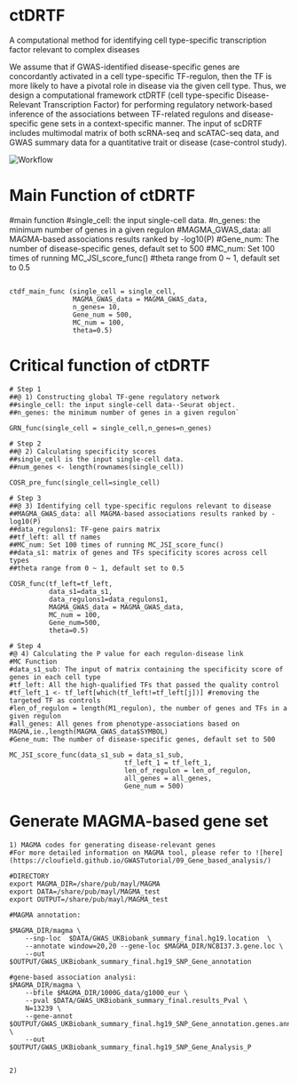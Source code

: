 # ctDRTF
A computational method for identifying cell type-specific transcription factor relevant to complex diseases


We assume that if GWAS-identified disease-specific genes are concordantly activated in a cell type-specific TF-regulon, then the TF is more likely to have a pivotal role in disease via the given cell type. Thus, we design a computational framework ctDRTF (cell type-specific Disease-Relevant Transcription Factor) for performing regulatory network-based inference of the associations between TF-related regulons and disease-specific gene sets in a context-specific manner. The input of scDRTF includes multimodal matrix of both scRNA-seq and scATAC-seq data, and GWAS summary data for a quantitative trait or disease (case-control study). 

![Workflow](https://github.com/mayunlong89/ctDRTF_analysis_codes/blob/main/figures_1/Figure%204.png)


# Main Function of ctDRTF
#main function
#single_cell: the input single-cell data.
#n_genes: the minimum number of genes in a given regulon 
#MAGMA_GWAS_data: all MAGMA-based associations results ranked by -log10(P)
#Gene_num: The number of disease-specific genes, default set to 500
#MC_num: Set 100 times of running MC_JSI_score_func()
#theta range from 0 ~ 1, default set to 0.5

```

ctdf_main_func (single_cell = single_cell,
                MAGMA_GWAS_data = MAGMA_GWAS_data,
                n_genes= 10,
                Gene_num = 500,
                MC_num = 100,
                theta=0.5)

```

# Critical function of ctDRTF                
```
# Step 1
##@ 1) Constructing global TF-gene regulatory network
##single_cell: the input single-cell data--Seurat object.
##n_genes: the minimum number of genes in a given regulon`

GRN_func(single_cell = single_cell,n_genes=n_genes)

# Step 2
##@ 2) Calculating specificity scores
##single_cell is the input single-cell data.
##num_genes <- length(rownames(single_cell))

COSR_pre_func(single_cell=single_cell)

# Step 3
##@ 3) Identifying cell type-specific regulons relevant to disease
##MAGMA_GWAS_data: all MAGMA-based associations results ranked by -log10(P)
##data_regulons1: TF-gene pairs matrix
##tf_left: all tf names
##MC_num: Set 100 times of running MC_JSI_score_func()
##data_s1: matrix of genes and TFs specificity scores across cell types
##theta range from 0 ~ 1, default set to 0.5

COSR_func(tf_left=tf_left,
          data_s1=data_s1,
          data_regulons1=data_regulons1,
          MAGMA_GWAS_data = MAGMA_GWAS_data,
          MC_num = 100,
          Gene_num=500,
          theta=0.5)

# Step 4
#@ 4) Calculating the P value for each regulon-disease link
#MC Function
#data_s1_sub: The input of matrix containing the specificity score of genes in each cell type
#tf_left: All the high-qualified TFs that passed the quality control
#tf_left_1 <- tf_left[which(tf_left!=tf_left[j])] #removing the targeted TF as controls
#len_of_regulon = length(M1_regulon), the number of genes and TFs in a given regulon
#all_genes: All genes from phenotype-associations based on MAGMA,ie.,length(MAGMA_GWAS_data$SYMBOL)
#Gene_num: The number of disease-specific genes, default set to 500

MC_JSI_score_func(data_s1_sub = data_s1_sub,
                             tf_left_1 = tf_left_1,
                             len_of_regulon = len_of_regulon,
                             all_genes = all_genes, 
                             Gene_num = 500)

```

# Generate MAGMA-based gene set

```
1) MAGMA codes for generating disease-relevant genes
#For more detailed information on MAGMA tool, please refer to ![here](https://cloufield.github.io/GWASTutorial/09_Gene_based_analysis/)

#DIRECTORY
export MAGMA_DIR=/share/pub/mayl/MAGMA
export DATA=/share/pub/mayl/MAGMA_test
export OUTPUT=/share/pub/mayl/MAGMA_test

#MAGMA annotation:

$MAGMA_DIR/magma \
    --snp-loc  $DATA/GWAS_UKBiobank_summary_final.hg19.location  \
    --annotate window=20,20 --gene-loc $MAGMA_DIR/NCBI37.3.gene.loc \
    --out $OUTPUT/GWAS_UKBiobank_summary_final.hg19_SNP_Gene_annotation  

#gene-based association analysi:
$MAGMA_DIR/magma \
    --bfile $MAGMA_DIR/1000G_data/g1000_eur \
    --pval $DATA/GWAS_UKBiobank_summary_final.results_Pval \
    N=13239 \
    --gene-annot   $OUTPUT/GWAS_UKBiobank_summary_final.hg19_SNP_Gene_annotation.genes.annot  \
    --out $OUTPUT/GWAS_UKBiobank_summary_final.hg19_SNP_Gene_Analysis_P


2) 



```








